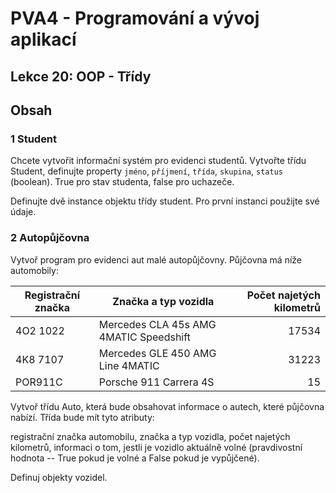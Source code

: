 # PVA4 - Programování a vývoj aplikací
## Lekce 20: OOP - Třídy

## Obsah

### 1 Student
Chcete vytvořit informační systém pro evidenci studentů.
Vytvořte třídu Student, definujte property `jméno`, `příjmení`, `třída`, `skupina`, `status` (boolean). True pro stav studenta, false pro uchazeče.

Definujte dvě instance objektu třídy student. Pro první instanci použijte své údaje.


### 2 Autopůjčovna
Vytvoř program pro evidenci aut malé autopůjčovny. Půjčovna má níže automobily:

| Registrační značka | Značka a typ vozidla | Počet najetých kilometrů  |
| ------------- |-------------| -----:|
| 4O2 1022 | Mercedes CLA 45s AMG 4MATIC Speedshift | 17534 |
| 4K8 7107 | Mercedes GLE 450 AMG Line 4MATIC |   31223 |
| POR911C |Porsche 911 Carrera 4S |   15 |

Vytvoř třídu Auto, která bude obsahovat informace o autech, které půjčovna nabízí. Třída bude mít tyto atributy:

registrační značka automobilu,
značka a typ vozidla,
počet najetých kilometrů,
informaci o tom, jestli je vozidlo aktuálně volné (pravdivostní hodnota -- True pokud je volné a False pokud je vypůjčené).

Definuj objekty vozidel.

